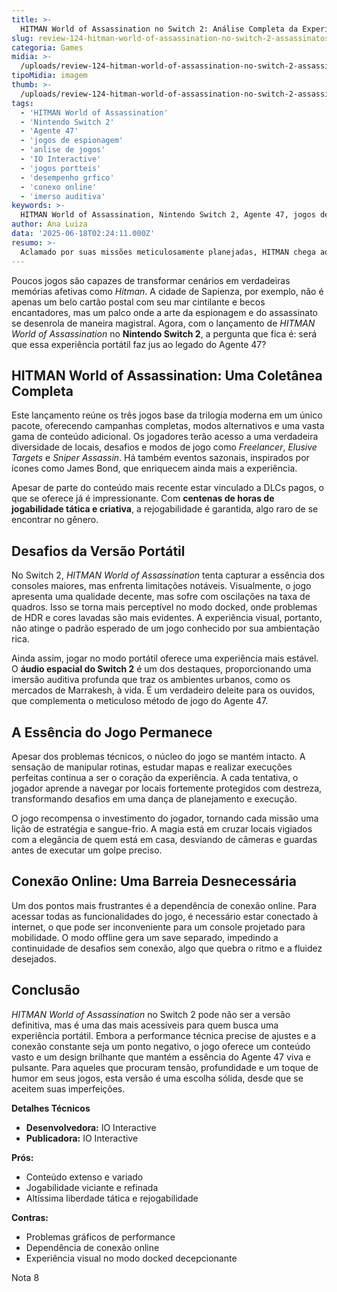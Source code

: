 ```yaml
---
title: >-
  HITMAN World of Assassination no Switch 2: Análise Completa da Experiência Portátil
slug: review-124-hitman-world-of-assassination-no-switch-2-assassinatos-de-bolso-com-alma-e-limitacoes
categoria: Games
midia: >-
  /uploads/review-124-hitman-world-of-assassination-no-switch-2-assassinatos-de-bolso-com-alma-e-limitacoes-thumb.webp
tipoMidia: imagem
thumb: >-
  /uploads/review-124-hitman-world-of-assassination-no-switch-2-assassinatos-de-bolso-com-alma-e-limitacoes-thumb.webp
tags:
  - 'HITMAN World of Assassination'
  - 'Nintendo Switch 2'
  - 'Agente 47'
  - 'jogos de espionagem'
  - 'anlise de jogos'
  - 'IO Interactive'
  - 'jogos portteis'
  - 'desempenho grfico'
  - 'conexo online'
  - 'imerso auditiva'
keywords: >-
  HITMAN World of Assassination, Nintendo Switch 2, Agente 47, jogos de espionagem, análise de jogos, IO Interactive, jogos portáteis, desempenho gráfico, conexão online, imersão auditiva
author: Ana Luiza
data: '2025-06-18T02:24:11.000Z'
resumo: >-
  Aclamado por suas missões meticulosamente planejadas, HITMAN chega ao Nintendo Switch 2 com grande potencial, mas não sem desafios. Descubra o que esta versão portátil oferece aos jogadores e quais são suas limitações.
---
```


Poucos jogos são capazes de transformar cenários em verdadeiras memórias afetivas como _Hitman_. A cidade de Sapienza, por exemplo, não é apenas um belo cartão postal com seu mar cintilante e becos encantadores, mas um palco onde a arte da espionagem e do assassinato se desenrola de maneira magistral. Agora, com o lançamento de _HITMAN World of Assassination_ no **Nintendo Switch 2**, a pergunta que fica é: será que essa experiência portátil faz jus ao legado do Agente 47?

## HITMAN World of Assassination: Uma Coletânea Completa

Este lançamento reúne os três jogos base da trilogia moderna em um único pacote, oferecendo campanhas completas, modos alternativos e uma vasta gama de conteúdo adicional. Os jogadores terão acesso a uma verdadeira diversidade de locais, desafios e modos de jogo como _Freelancer_, _Elusive Targets_ e _Sniper Assassin_. Há também eventos sazonais, inspirados por ícones como James Bond, que enriquecem ainda mais a experiência.

Apesar de parte do conteúdo mais recente estar vinculado a DLCs pagos, o que se oferece já é impressionante. Com **centenas de horas de jogabilidade tática e criativa**, a rejogabilidade é garantida, algo raro de se encontrar no gênero.

## Desafios da Versão Portátil

No Switch 2, _HITMAN World of Assassination_ tenta capturar a essência dos consoles maiores, mas enfrenta limitações notáveis. Visualmente, o jogo apresenta uma qualidade decente, mas sofre com oscilações na taxa de quadros. Isso se torna mais perceptível no modo docked, onde problemas de HDR e cores lavadas são mais evidentes. A experiência visual, portanto, não atinge o padrão esperado de um jogo conhecido por sua ambientação rica.

Ainda assim, jogar no modo portátil oferece uma experiência mais estável. O **áudio espacial do Switch 2** é um dos destaques, proporcionando uma imersão auditiva profunda que traz os ambientes urbanos, como os mercados de Marrakesh, à vida. É um verdadeiro deleite para os ouvidos, que complementa o meticuloso método de jogo do Agente 47.

## A Essência do Jogo Permanece

Apesar dos problemas técnicos, o núcleo do jogo se mantém intacto. A sensação de manipular rotinas, estudar mapas e realizar execuções perfeitas continua a ser o coração da experiência. A cada tentativa, o jogador aprende a navegar por locais fortemente protegidos com destreza, transformando desafios em uma dança de planejamento e execução.

O jogo recompensa o investimento do jogador, tornando cada missão uma lição de estratégia e sangue-frio. A magia está em cruzar locais vigiados com a elegância de quem está em casa, desviando de câmeras e guardas antes de executar um golpe preciso.

## Conexão Online: Uma Barreia Desnecessária

Um dos pontos mais frustrantes é a dependência de conexão online. Para acessar todas as funcionalidades do jogo, é necessário estar conectado à internet, o que pode ser inconveniente para um console projetado para mobilidade. O modo offline gera um save separado, impedindo a continuidade de desafios sem conexão, algo que quebra o ritmo e a fluidez desejados.

## Conclusão

_HITMAN World of Assassination_ no Switch 2 pode não ser a versão definitiva, mas é uma das mais acessíveis para quem busca uma experiência portátil. Embora a performance técnica precise de ajustes e a conexão constante seja um ponto negativo, o jogo oferece um conteúdo vasto e um design brilhante que mantém a essência do Agente 47 viva e pulsante. Para aqueles que procuram tensão, profundidade e um toque de humor em seus jogos, esta versão é uma escolha sólida, desde que se aceitem suas imperfeições.

**Detalhes Técnicos**

- **Desenvolvedora:** IO Interactive
- **Publicadora:** IO Interactive

**Prós:**

- Conteúdo extenso e variado
- Jogabilidade viciante e refinada
- Altíssima liberdade tática e rejogabilidade

**Contras:**

- Problemas gráficos de performance
- Dependência de conexão online
- Experiência visual no modo docked decepcionante

Nota 8